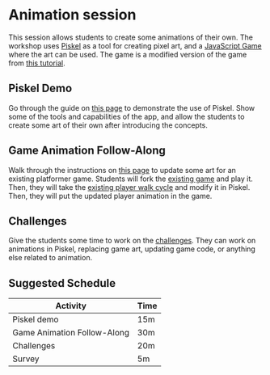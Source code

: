 # Animation session
This session allows students to create some animations of their own. The workshop uses [Piskel](https://www.piskelapp.com) as a tool for creating pixel art, and a [JavaScript Game](https://replit.com/@HylandOutreach/Platformer) where the art can be used. The game is a modified version of the game from [this tutorial](https://mozdevs.github.io/html5-games-workshop/).

## Piskel Demo
Go through the guide on [this page](PiskelDemo.md) to demonstrate the use of Piskel. Show some of the tools and capabilities of the app, and allow the students to create some art of their own after introducing the concepts.

## Game Animation Follow-Along
Walk through the instructions on [this page](GameAnimation.md) to update some art for an existing platformer game. Students will fork the [existing game](https://replit.com/@HylandOutreach/Platformer) and play it. Then, they  will take the [existing player walk cycle](https://www.piskelapp.com/p/agxzfnBpc2tlbC1hcHByEwsSBlBpc2tlbBiAgOD48dSaCgw/edit) and modify it in Piskel. Then, they will put the updated player animation in the game.

## Challenges
Give the students some time to work on the [challenges](AnimationChallenges.md). They can work on animations in Piskel, replacing game art, updating game code, or anything else related to animation. 

## Suggested Schedule

| Activity | Time |
|-|-|
| Piskel demo | 15m |
| Game Animation Follow-Along | 30m |
| Challenges | 20m |
| Survey | 5m |